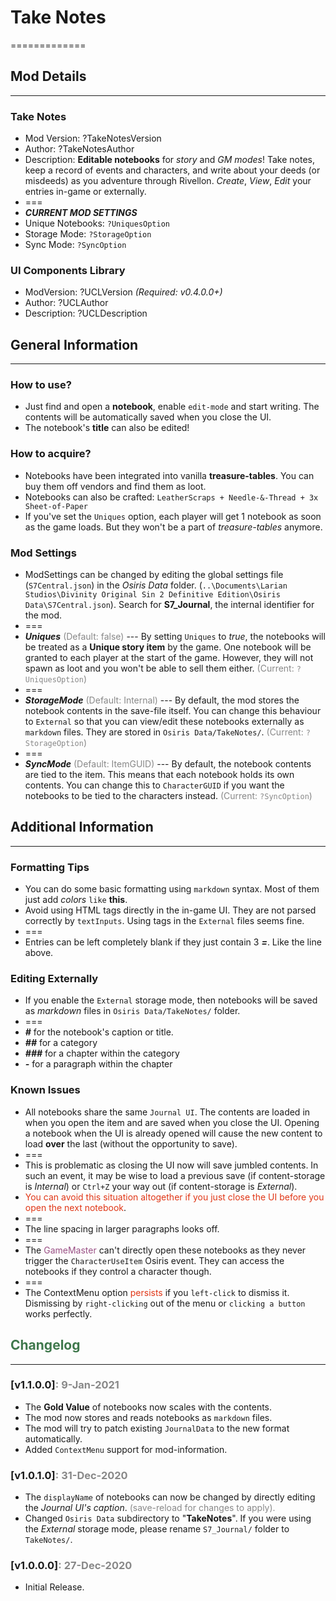 # Take Notes
=============

## Mod Details
--------------

### Take Notes
- Mod Version:  ?TakeNotesVersion
- Author:  ?TakeNotesAuthor
- Description:  **Editable notebooks** for *story* and *GM modes*! Take notes, keep a record of events and characters, and write about your deeds (or misdeeds) as you adventure through Rivellon. *Create*, *View*, *Edit* your entries in-game or externally.
- ===
- ***CURRENT MOD SETTINGS***
- Unique Notebooks:  `?UniquesOption`
- Storage Mode:  `?StorageOption`
- Sync Mode:  `?SyncOption`

### UI Components Library
- ModVersion:  ?UCLVersion  *(Required: v0.4.0.0+)*
- Author:  ?UCLAuthor
- Description:  ?UCLDescription

## General Information
-----------------------

### How to use?
- Just find and open a **notebook**, enable `edit-mode` and start writing. The contents will be automatically saved when you close the UI.
- The notebook's **title** can also be edited!

### How to acquire?
- Notebooks have been integrated into vanilla **treasure-tables**. You can buy them off vendors and find them as loot.
- Notebooks can also be crafted: `LeatherScraps + Needle-&-Thread + 3x Sheet-of-Paper`
- If you've set the `Uniques` option, each player will get 1 notebook as soon as the game loads. But they won't be a part of *treasure-tables* anymore.

### Mod Settings
- ModSettings can be changed by editing the global settings file (`S7Central.json`) in the *Osiris Data* folder. (`..\Documents\Larian Studios\Divinity Original Sin 2 Definitive Edition\Osiris Data\S7Central.json`). Search for **S7_Journal**, the internal identifier for the mod.
- ===
- ***Uniques*** <font color='#888888'>(Default: false)</font> --- By setting `Uniques` to _true_, the notebooks will be treated as a **Unique story item** by the game. One notebook will be granted to each player at the start of the game. However, they will not spawn as loot and you won't be able to sell them either. <font color='#888888'>(Current: `?UniquesOption`)</font>
- ===
- ***StorageMode*** <font color='#888888'>(Default: Internal)</font> --- By default, the mod stores the notebook contents in the save-file itself. You can change this behaviour to `External` so that you can view/edit these notebooks externally as `markdown` files. They are stored in `Osiris Data/TakeNotes/`. <font color='#888888'>(Current: `?StorageOption`)</font>
- ===
- ***SyncMode*** <font color='#888888'>(Default: ItemGUID)</font> --- By default, the notebook contents are tied to the item. This means that each notebook holds its own contents. You can change this to `CharacterGUID` if you want the notebooks to be tied to the characters instead. <font color='#888888'>(Current: `?SyncOption`)</font>

## Additional Information
--------------------------

### Formatting Tips
- You can do some basic formatting using `markdown` syntax. Most of them just add *colors* `like` **this**.
- Avoid using HTML tags directly in the in-game UI. They are not parsed correctly by `textInputs`. Using tags in the `External` files seems fine. 
- ===
- Entries can be left completely blank if they just contain 3 ***=***. Like the line above.

### Editing Externally
- If you enable the `External` storage mode, then notebooks will be saved as *markdown* files in `Osiris Data/TakeNotes/` folder.
- ===
- ***#*** for the notebook's caption or title.
- ***##*** for a category
- ***###*** for a chapter within the category
- ***-*** for a paragraph within the chapter

### Known Issues
- All notebooks share the same `Journal UI`. The contents are loaded in when you open the item and are saved when you close the UI. Opening a notebook when the UI is already opened will cause the new content to load **over** the last (without the opportunity to save).
- ===
- This is problematic as closing the UI now will save jumbled contents. In such an event, it may be wise to load a previous save (if content-storage is _Internal_) or `Ctrl+Z` your way out (if content-storage is _External_).
- <font color='#E03616'>You can avoid this situation altogether if you just close the UI before you open the next notebook</font>.
- ===
- The line spacing in larger paragraphs looks off.
- ===
- The <font color='#9A5085'>GameMaster</font> can't directly open these notebooks as they never trigger the `CharacterUseItem` Osiris event. They can access the notebooks if they control a character though.
- ===
- The ContextMenu option <font color='#E03616'>persists</font> if you `left-click` to dismiss it. Dismissing by `right-clicking` out of the menu or `clicking a button` works perfectly. 

## <font color='#3F784C'>Changelog</font>
-----------------------------------------

### [v1.1.0.0]<font color='#888888'>: 9-Jan-2021</font>
- The **Gold Value** of notebooks now scales with the contents.
- The mod now stores and reads notebooks as `markdown` files.
- The mod will try to patch existing `JournalData` to the new format automatically.
- Added `ContextMenu` support for mod-information.

### [v1.0.1.0]<font color='#888888'>: 31-Dec-2020</font>
- The `displayName` of notebooks can now be changed by directly editing the _Journal UI's caption_. <font color='#888888'>(save-reload for changes to apply).</font>
- Changed `Osiris Data` subdirectory to "**TakeNotes**". If you were using the _External_ storage mode, please rename `S7_Journal/` folder to `TakeNotes/`.

### [v1.0.0.0]<font color='#888888'>: 27-Dec-2020</font>
- Initial Release.

